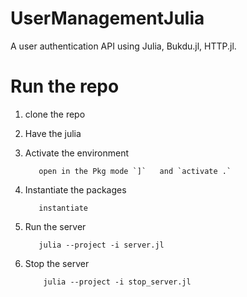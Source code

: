 # UserManagementJulia

A user authentication API using Julia, Bukdu.jl, HTTP.jl. 

# Run the repo

1. clone the repo 

2. Have the julia 

3. Activate the environment 

          open in the Pkg mode `]`   and `activate .`

4. Instantiate the packages

          instantiate

5. Run the server

          julia --project -i server.jl

6. Stop the server 

           julia --project -i stop_server.jl
